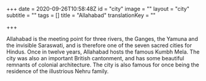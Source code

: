 +++
date = 2020-09-26T10:58:48Z
id = "city"
image = ""
layout = "city"
subtitle = ""
tags = []
title = "Allahabad"
translationKey = ""

+++

Allahabad is the meeting point for three rivers, the Ganges, the Yamuna and the invisible Saraswati, and is therefore one of the seven sacred cities for Hindus. Once in twelve years, Allahabad hosts the famous Kumbh Mela. The city was also an important British cantonment, and has some beautiful remnants of colonial architecture. The city is also famous for once being the residence of the illustrious Nehru family.